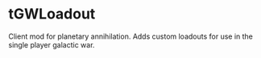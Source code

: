 tGWLoadout
==========
Client mod for planetary annihilation. Adds custom loadouts for use in the single player galactic war.

